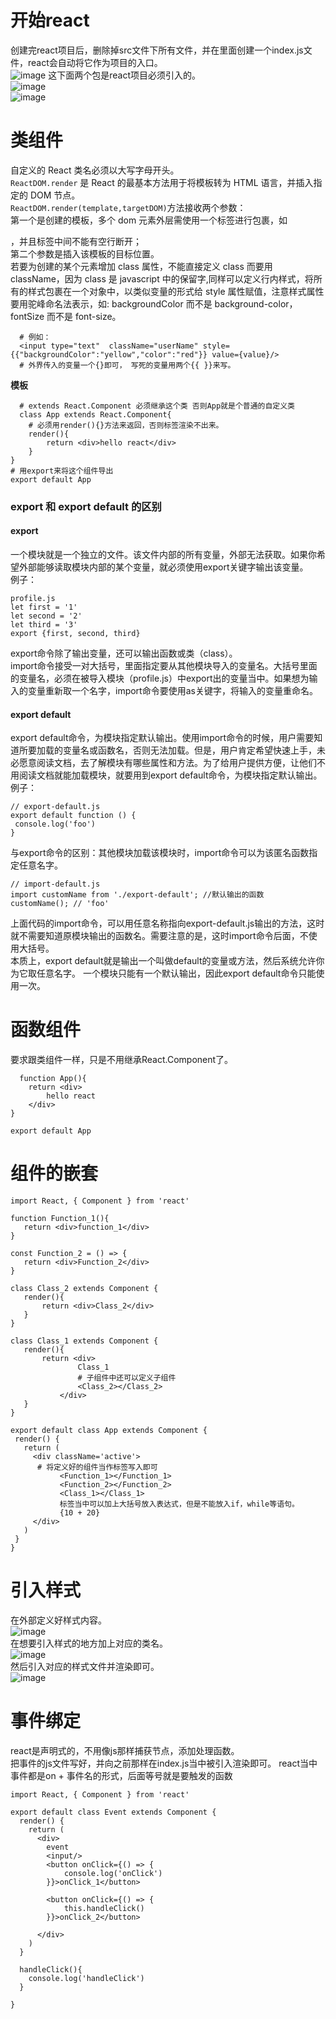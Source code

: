# 开始react
创建完react项目后，删除掉src文件下所有文件，并在里面创建一个index.js文件，react会自动将它作为项目的入口。  
![image](https://github.com/DamaKiller/LargeleafHydrangea/assets/96570699/c334ab6d-f696-419f-803c-ae9c303210bc) 
这下面两个包是react项目必须引入的。  
![image](https://github.com/DamaKiller/LargeleafHydrangea/assets/96570699/b9e9b857-ec33-40b0-a556-3b20116982e9)   
![image](https://github.com/DamaKiller/LargeleafHydrangea/assets/96570699/2cf84ee7-15b8-4754-bd50-4017c9b9d89c)   


# 类组件
自定义的 React 类名必须以大写字母开头。  
`ReactDOM.render` 是 React 的最基本方法用于将模板转为 HTML 语言，并插入指定的 DOM 节点。  
`ReactDOM.render(template,targetDOM)`方法接收两个参数：  
 第一个是创建的模板，多个 dom 元素外层需使用一个标签进行包裹，如 <div>，并且标签中间不能有空行断开；  
 第二个参数是插入该模板的目标位置。  
若要为创建的某个元素增加 class 属性，不能直接定义 class 而要用 className，因为 class 是 javascript 中的保留字,同样可以定义行内样式，将所有的样式包裹在一个对象中，以类似变量的形式给 style 属性赋值，注意样式属性要用驼峰命名法表示，如: backgroundColor 而不是 background-color，fontSize 而不是 font-size。      
```
  # 例如：
  <input type="text"  className="userName" style={{"backgroundColor":"yellow","color":"red"}} value={value}/> 
  # 外界传入的变量一个{}即可， 写死的变量用两个{{ }}来写。
``` 
**模板**
```
  # extends React.Component 必须继承这个类 否则App就是个普通的自定义类
  class App extends React.Component{
    # 必须用render(){}方法来返回，否则标签渲染不出来。  
    render(){
        return <div>hello react</div>
    }
}
# 用export来将这个组件导出
export default App
```
 
 
### export 和 export default 的区别 
#### export
 一个模块就是一个独立的文件。该文件内部的所有变量，外部无法获取。如果你希望外部能够读取模块内部的某个变量，就必须使用export关键字输出该变量。    
 例子：  
 ```
profile.js
let first = '1'
let second = '2'
let third = '3'
export {first, second, third}
 ```
export命令除了输出变量，还可以输出函数或类（class）。   
import命令接受一对大括号，里面指定要从其他模块导入的变量名。大括号里面的变量名，必须在被导入模块（profile.js）中export出的变量当中。如果想为输入的变量重新取一个名字，import命令要使用as关键字，将输入的变量重命名。   

 #### export default
 export default命令，为模块指定默认输出。使用import命令的时候，用户需要知道所要加载的变量名或函数名，否则无法加载。但是，用户肯定希望快速上手，未必愿意阅读文档，去了解模块有哪些属性和方法。为了给用户提供方便，让他们不用阅读文档就能加载模块，就要用到export default命令，为模块指定默认输出。   
 例子：   
 ```
// export-default.js 
 export default function () {
  console.log('foo')
}
 ```
 与export命令的区别：其他模块加载该模块时，import命令可以为该匿名函数指定任意名字。   
 ```
 // import-default.js
import customName from './export-default'; //默认输出的函数
customName(); // 'foo'
 ```
上面代码的import命令，可以用任意名称指向export-default.js输出的方法，这时就不需要知道原模块输出的函数名。需要注意的是，这时import命令后面，不使用大括号。   
本质上，export default就是输出一个叫做default的变量或方法，然后系统允许你为它取任意名字。    一个模块只能有一个默认输出，因此export default命令只能使用一次。
 
  
# 函数组件  
要求跟类组件一样，只是不用继承React.Component了。  
```
  function App(){
    return <div>
        hello react
    </div>
}

export default App
```  
  
 # 组件的嵌套
 ```
import React, { Component } from 'react'

function Function_1(){
    return <div>function_1</div>
}

const Function_2 = () => {
    return <div>Function_2</div>
}

class Class_2 extends Component {
    render(){
        return <div>Class_2</div>
    }
}

class Class_1 extends Component {
    render(){
        return <div>
                Class_1
                # 子组件中还可以定义子组件
                <Class_2></Class_2>
            </div>
    }
}

export default class App extends Component {
  render() {
    return (
      <div className='active'>
       # 将定义好的组件当作标签写入即可
            <Function_1></Function_1>
            <Function_2></Function_2>
            <Class_1></Class_1>
            标签当中可以加上大括号放入表达式，但是不能放入if，while等语句。
            {10 + 20}
      </div>
    )
  }
}
 ```
 
 
 # 引入样式
 在外部定义好样式内容。  
 ![image](https://github.com/DamaKiller/LargeleafHydrangea/assets/96570699/4fd816c6-1ed3-49e3-a873-ab1e3b4d9da0)   
在想要引入样式的地方加上对应的类名。    
 ![image](https://github.com/DamaKiller/LargeleafHydrangea/assets/96570699/722f2486-49a5-4405-8844-9422b5a7ffab)   
然后引入对应的样式文件并渲染即可。    
 ![image](https://github.com/DamaKiller/LargeleafHydrangea/assets/96570699/1f2d5229-c5ab-4336-8a84-38dcbd840f5a)    

 
# 事件绑定
react是声明式的，不用像js那样捕获节点，添加处理函数。  
把事件的js文件写好，并向之前那样在index.js当中被引入渲染即可。 
react当中事件都是on + 事件名的形式，后面等号就是要触发的函数
```
import React, { Component } from 'react'

export default class Event extends Component {
  render() {
    return (
      <div>
        event
        <input/>
        <button onClick={() => {
            console.log('onClick')
        }}>onClick_1</button>

        <button onClick={() => {
            this.handleClick()
        }}>onClick_2</button>

      </div>
    )
  }

  handleClick(){
    console.log('handleClick')
  }

}
```  
 
 
 
 

